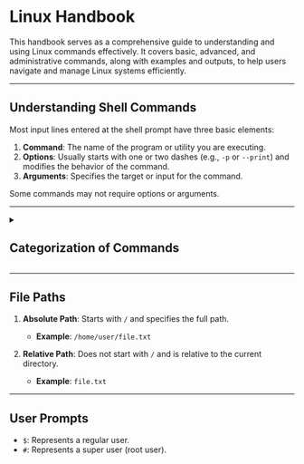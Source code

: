 <h1>Linux Handbook</h1>

This handbook serves as a comprehensive guide to understanding and using Linux commands effectively. It covers basic, advanced, and administrative commands, along with examples and outputs, to help users navigate and manage Linux systems efficiently.

---

<h2>Understanding Shell Commands</h2>

Most input lines entered at the shell prompt have three basic elements:

1. **Command**: The name of the program or utility you are executing.
2. **Options**: Usually starts with one or two dashes (e.g., `-p` or `--print`) and modifies the behavior of the command.
3. **Arguments**: Specifies the target or input for the command.

Some commands may not require options or arguments.

---

<details>
<summary><h2>Categorization of Commands</h2></summary>

<details>
<summary><h4><strong>1. Basic Commands</strong></h4></summary>

1. **`cat`**: Used to display the contents of a file or concatenate multiple files.

    - **Example**: `cat file.txt`
    - **Output**: Displays the content of `file.txt`.

2. **`head`**: Displays the first few lines of a file.

    - **Example**: `head file.txt`
    - **Output**: Shows the first 10 lines of `file.txt`.

3. **`tail`**: Displays the last few lines of a file.

    - **Example**: `tail file.txt`
    - **Output**: Shows the last 10 lines of `file.txt`.

4. **`man`**: Displays the manual or documentation for a command.

    - **Example**: `man ls`
    - **Output**: Opens the manual page for the `ls` command.

5. **`pwd`**: Prints the current working directory.

    - **Example**: `pwd`
    - **Output**: `/home/user`

6. **`ls`**: Lists the contents of the current directory.

    - **Example**: `ls`
    - **Output**: Lists files and directories in the current directory.

    - **Options**:
        - `-a`: Lists all files, including hidden files (those starting with `.`).
            - **Example**: `ls -a`
            - **Output**: `. .. file1 file2 .hiddenfile`
        - `-R`: Recursively lists directories and their contents.
            - **Example**: `ls -R`
            - **Output**: Displays all files and subdirectories.

7. **`tree`**: Displays the directory structure in a tree-like format.

    - **Example**: `tree`
    - **Output**:
        ```
        .
        ├── file1
        ├── file2
        └── file3
            └── subdir
        ```

8. **`cd`**: Changes the current directory.

    - **Example**: `cd /home/user`
    - **Output**: Changes the working directory to `/home/user`.

9. **`mkdir`**: Creates a new directory.

    - **Example**: `mkdir new_folder`
    - **Output**: Creates a directory named `new_folder`.

10. **`rmdir`**: Removes an empty directory.

    - **Example**: `rmdir empty_folder`
    - **Output**: Deletes the directory `empty_folder`.

11. **`touch`**: Creates an empty file.

    - **Example**: `touch file.txt`
    - **Output**: Creates a file named `file.txt`.

    - **Hidden File**: Prefix the filename with a dot (`.`) to create a hidden file.
        - **Example**: `touch .hiddenfile`
        - **Output**: Creates a hidden file named `.hiddenfile`.

12. **`mv`**: Moves or renames files.

    - **Example**: `mv file.txt /home/user`
    - **Output**: Moves `file.txt` to `/home/user`.

13. **`cp`**: Copies files.

    - **Example**: `cp file.txt /home/user`
    - **Output**: Copies `file.txt` to `/home/user`.

14. **`clear`**: Clears the terminal screen.

    - **Output**: Clears all text from the terminal.

15. **`history`**: Displays the list of previously executed commands.

    - **Output**:
        ```
        1  ls
        2  cd /home
        3  pwd
        ```

16. **`echo`**: Prints text to the terminal.

    - **Example**: `echo Hello`
    - **Output**: `Hello`

17. **`printf`**: Prints formatted text to the terminal. - **Example**: `printf "This is a ball.\n"` - **Output**: `This is a ball.`
</details>

<details>
<summary><h4><strong>2. Advanced Commands</strong></h4></summary>

1.  **`chmod`**: Changes file permissions.

    The `chmod` command is used to modify the permissions of a file or directory. Permissions determine who can read, write, or execute a file.

    -   **Permission Breakdown**:

        -   Each file or directory has three permission groups:

            1. **Owner**: The user who owns the file.
            2. **Group**: Other users in the same group as the owner.
            3. **Others**: All other users.

        -   Each group has three types of permissions:

            -   `r` → Read (4 in binary).
            -   `w` → Write (2 in binary).
            -   `x` → Execute (1 in binary).
            -   `-` → No permission (0 in binary).

        -   Permissions are represented as a combination of these values:
            -   `rwx` → Read, Write, Execute (4 + 2 + 1 = 7).
            -   `rw-` → Read, Write (4 + 2 = 6).
            -   `r--` → Read only (4).

    -   **How the Permission Number is Generated**:

        -   Permissions are represented as a three-digit number, where:
            -   The **first digit** represents the owner's permissions.
            -   The **second digit** represents the group's permissions.
            -   The **third digit** represents others' permissions.
        -   Each digit is the sum of the binary values for `r`, `w`, and `x`.

        -   **Example**:
            -   `chmod 754 file.txt`:
                -   `7` → Owner: Read (4) + Write (2) + Execute (1) = `rwx`.
                -   `5` → Group: Read (4) + Execute (1) = `r-x`.
                -   `4` → Others: Read (4) = `r--`.

    -   **Example Command**:

        -   `chmod 755 file.txt`
            -   **Explanation**:
                -   Owner: `rwx` (7).
                -   Group: `r-x` (5).
                -   Others: `r-x` (5).
            -   **Output**: Updates the permissions of `file.txt` to allow the owner full access, while the group and others can only read and execute.

    -   **Special Cases**:

        -   If the file starts with `d`, it is a directory.

            -   **Example**:
                -   `ls -l`
                    ```
                    drwxr-xr-x 2 user group 4096 Oct 10 12:00 my_directory
                    ```
                -   The `d` at the beginning indicates that `my_directory` is a directory.
                -   To change the permissions of this directory:
                    -   `chmod 755 my_directory`
                    -   **Explanation**: Grants the owner full access (`rwx`), and read/execute permissions (`r-x`) to the group and others.

        -   If the file starts with `-`, it is a regular file.
            -   **Example**:
                -   `ls -l`
                    ```
                    -rw-r--r-- 1 user group 1024 Oct 10 12:00 my_file.txt
                    ```
                -   The `-` at the beginning indicates that `my_file.txt` is a regular file.
                -   To change the permissions of this file:
                    -   `chmod 644 my_file.txt`
                    -   **Explanation**: Grants the owner read/write permissions (`rw-`), and read-only permissions (`r--`) to the group and others.

    -   **Chmod Calculator**:
        -   Use [Chmod Calculator](https://chmod-calculator.com) to easily calculate permissions.

2.  **`top`**: Displays real-time system processes and resource usage.

    -   **Example**: `top`
    -   **Output**: Displays CPU, memory usage, and running processes.

3.  **`ps`**: Displays information about running processes.

    -   **Example**: `ps`
    -   **Output**:

        ```
          PID TTY          TIME CMD
         1234 pts/0    00:00:01 bash
         5678 pts/0    00:00:00 ps
        ```

    -   **Options**:

        -   `-a`: Shows all processes associated with terminals.

            -   **Example**: `ps -a`
            -   **Output**:
                ```
                  PID TTY          TIME CMD
                 1234 pts/0    00:00:01 bash
                 5678 pts/0    00:00:00 ps
                 9101 pts/1    00:00:02 vim
                ```

        -   `-ef`: Displays detailed information about all processes.
            -   **Example**: `ps -ef`
            -   **Output**:
                ```
                 UID        PID  PPID  C STIME TTY          TIME CMD
                 root         1     0  0 10:00 ?        00:00:01 init
                 user      1234     1  0 10:01 pts/0    00:00:01 bash
                 user      5678  1234  0 10:02 pts/0    00:00:00 ps
                ```

4.  **`kill`**: Terminates a process by its PID.

    -   **Example**: `kill 1234`
    -   **Explanation**: The PID (Process ID) can be obtained using commands like `ps` or `top`. For example, running `ps` will list the currently running processes along with their PIDs.
    -   **Output**: Terminates the process with PID `1234`.

5.  **`vim`**: Opens a file in the Vim text editor.

    -   **Description**: Vim (Vi IMproved) is a highly configurable and powerful text editor used for efficiently creating and editing text files. It is widely used by developers and system administrators due to its versatility and extensive features.
    -   **Note**: Vim needs to be installed before use.
        -   **Installation Command**: `sudo apt install vim`
    -   **Example**: `vim file.txt`
    -   **Usage**:
        -   Press `i` to enter insert mode.
        -   Press `Esc` to exit insert mode.
        -   Type `:wq` to save and exit.
        -   Type `:q` to exit without saving.

    </details>

<details>
<summary><h4><strong>3. Administrative Commands</strong></h4></summary>

1. **`sudo`**: Executes commands with administrative privileges.

    - **Example**: `sudo apt update`
    - **Output**: Updates the package index.

2. **`su`**: Switches to another user account.

    - **Example**: `su username`
    - **Output**: Switches to the specified user.

3. **`sudo su`**: Temporarily switches to the root user.

    - **Example**: `sudo su`
    - **Output**: Grants root access.

4. **`apt`**: Manages software packages.
    - **Examples**:
      - `sudo apt update`: Updates the package index.
      - `sudo apt upgrade`: Upgrades all installed packages.
      - `sudo apt install packageName`: Installs the specified package.
      - `sudo apt remove packageName`: Removes the specified package.
      - `sudo apt purge packageName`: Removes the package and its configuration files.
      - `sudo apt autoremove`: Removes unnecessary dependencies.

 </details>

<details>
<summary><h4><strong>4. Networking Commands</strong></h4></summary>

1. **`ping`**: Tests the reachability of a host on a network.
   - **Example**: `ping google.com`
   - **Output**:
     ```
     PING google.com (142.250.190.78): 56 data bytes
     64 bytes from 142.250.190.78: icmp_seq=0 ttl=118 time=14.2 ms
     ```
   - **Explanation**: Sends ICMP echo requests to the specified host and measures the response time.

2. **`ifconfig`**: Displays or configures network interfaces.
   - **Example**: `ifconfig`
   - **Output**:
     ```
     eth0: flags=4163<UP,BROADCAST,RUNNING,MULTICAST>  mtu 1500
           inet 192.168.1.10  netmask 255.255.255.0  broadcast 192.168.1.255
     ```
   - **Explanation**: Shows details about the network interfaces, such as IP address and netmask.

3. **`netstat`**: Displays network connections, routing tables, and interface statistics.
   - **Example**: `netstat -tuln`
   - **Output**:
     ```
     Proto Recv-Q Send-Q Local Address           Foreign Address         State
     tcp        0      0 0.0.0.0:22              0.0.0.0:*               LISTEN
     udp        0      0 0.0.0.0:68              0.0.0.0:*
     ```
   - **Explanation**: Lists active network connections and listening ports.

4. **`curl`**: Transfers data from or to a server using various protocols.
   - **Example**: `curl http://example.com`
   - **Output**: Displays the HTML content of the specified URL.

5. **`wget`**: Downloads files from the web.
   - **Example**: `wget http://example.com/file.zip`
   - **Output**: Downloads `file.zip` to the current directory.

</details>

<details>
<summary><h4><strong>5. Disk and Filesystem Management</strong></h4></summary>

1. **`df`**: Displays disk space usage.
   - **Example**: `df -h`
   - **Output**:
     ```
     Filesystem      Size  Used Avail Use% Mounted on
     /dev/sda1        50G   20G   30G  40% /
     ```
   - **Explanation**: Shows the available and used disk space in a human-readable format.

2. **`du`**: Displays disk usage of files and directories.
   - **Example**: `du -sh /home/user`
   - **Output**:
     ```
     1.2G    /home/user
     ```
   - **Explanation**: Shows the total size of the specified directory.

3. **`mount`**: Mounts a filesystem.
   - **Example**: `mount /dev/sdb1 /mnt`
   - **Output**: Mounts the device `/dev/sdb1` to the `/mnt` directory.

4. **`umount`**: Unmounts a filesystem.
   - **Example**: `umount /mnt`
   - **Output**: Unmounts the filesystem mounted at `/mnt`.

5. **`fdisk`**: Partition management tool.
   - **Example**: `fdisk /dev/sda`
   - **Output**: Opens an interactive session to manage partitions on `/dev/sda`.

</details>

<details>
<summary><h4><strong>6. Archiving and Compression</strong></h4></summary>

1. **`tar`**: Archives files into a single file.
   - **Example**: `tar -cvf archive.tar file1 file2`
   - **Output**: Creates an archive named `archive.tar` containing `file1` and `file2`.

2. **`gzip`**: Compresses files.
   - **Example**: `gzip file.txt`
   - **Output**: Compresses `file.txt` into `file.txt.gz`.

3. **`zip`**: Compresses files into a zip archive.
   - **Example**: `zip archive.zip file1 file2`
   - **Output**: Creates a zip archive named `archive.zip` containing `file1` and `file2`.

4. **`unzip`**: Extracts files from a zip archive.
   - **Example**: `unzip archive.zip`
   - **Output**: Extracts the contents of `archive.zip` into the current directory.

</details>

<details>
<summary><h4><strong>7. System Monitoring</strong></h4></summary>

1. **`uptime`**: Displays system uptime and load average.
   - **Example**: `uptime`
   - **Output**:
     ```
     10:00:00 up 5 days,  3:42,  2 users,  load average: 0.00, 0.01, 0.05
     ```
   - **Explanation**: Shows how long the system has been running and the average system load.

2. **`free`**: Displays memory usage.
   - **Example**: `free -h`
   - **Output**:
     ```
                   total        used        free      shared  buff/cache   available
     Mem:           8.0G        2.5G        4.0G        500M        1.5G        5.0G
     Swap:          2.0G        0.5G        1.5G
     ```
   - **Explanation**: Shows the total, used, and available memory in a human-readable format.

3. **`vmstat`**: Displays system performance statistics.
   - **Example**: `vmstat 1`
   - **Output**:
     ```
     procs -----------memory---------- ---swap-- -----io---- -system-- ------cpu-----
      r  b   swpd   free   buff  cache   si   so    bi    bo   in   cs us sy id wa st
      1  0      0  4000M  1000M  2000M    0    0     0     0  100  200  5  1 94  0  0
     ```
   - **Explanation**: Provides real-time statistics on CPU, memory, and I/O usage.

</details>

</details>

---

<h2>File Paths</h2>

1. **Absolute Path**: Starts with `/` and specifies the full path.

    - **Example**: `/home/user/file.txt`

2. **Relative Path**: Does not start with `/` and is relative to the current directory.
    - **Example**: `file.txt`

---

<h2>User Prompts</h2>

-   `$`: Represents a regular user.
-   `#`: Represents a super user (root user).
